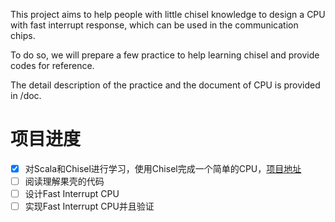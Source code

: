 This project aims to help people with little chisel knowledge to design a CPU with fast interrupt response, which can be used in the communication chips.

To do so, we will prepare a few practice to help learning chisel and provide codes for reference. 

The detail description of the practice and the document of CPU is provided in /doc. 



# 项目进度

- [x] 对Scala和Chisel进行学习，使用Chisel完成一个简单的CPU，[项目地址](https://github.com/timemeansalot/FAST_INTR_CPU/tree/main/ScalaAndChisel)
- [ ] 阅读理解果壳的代码
- [ ] 设计Fast Interrupt CPU
- [ ] 实现Fast Interrupt CPU并且验证
